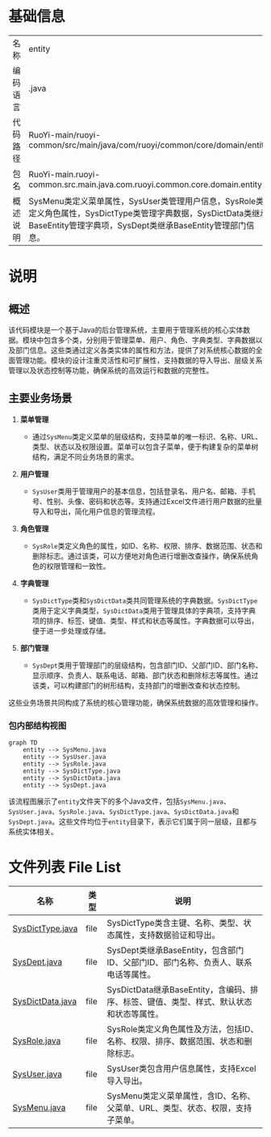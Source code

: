 # 基础信息

|      |      |
|------|------|
| 名称 | entity |
| 编码语言 | .java |
| 代码路径 | RuoYi-main/ruoyi-common/src/main/java/com/ruoyi/common/core/domain/entity |
| 包名 | RuoYi-main.ruoyi-common.src.main.java.com.ruoyi.common.core.domain.entity |
| 概述说明 | SysMenu类定义菜单属性，SysUser类管理用户信息，SysRole类定义角色属性，SysDictType类管理字典数据，SysDictData类继承BaseEntity管理字典项，SysDept类继承BaseEntity管理部门信息。 |

# 说明

## 概述

该代码模块是一个基于Java的后台管理系统，主要用于管理系统的核心实体数据。模块中包含多个类，分别用于管理菜单、用户、角色、字典类型、字典数据以及部门信息。这些类通过定义各类实体的属性和方法，提供了对系统核心数据的全面管理功能。模块的设计注重灵活性和可扩展性，支持数据的导入导出、层级关系管理以及状态控制等功能，确保系统的高效运行和数据的完整性。

## 主要业务场景

1. **菜单管理**  
   - 通过`SysMenu`类定义菜单的层级结构，支持菜单的唯一标识、名称、URL、类型、状态以及权限设置。菜单可以包含子菜单，便于构建复杂的菜单树结构，满足不同业务场景的需求。

2. **用户管理**  
   - `SysUser`类用于管理用户的基本信息，包括登录名、用户名、邮箱、手机号、性别、头像、密码和状态等。支持通过Excel文件进行用户数据的批量导入和导出，简化用户信息的管理流程。

3. **角色管理**  
   - `SysRole`类定义角色的属性，如ID、名称、权限、排序、数据范围、状态和删除标志。通过该类，可以方便地对角色进行增删改查操作，确保系统角色的权限管理和一致性。

4. **字典管理**  
   - `SysDictType`类和`SysDictData`类共同管理系统的字典数据。`SysDictType`类用于定义字典类型，`SysDictData`类用于管理具体的字典项，支持字典项的排序、标签、键值、类型、样式和状态等属性。字典数据可以导出，便于进一步处理或存储。

5. **部门管理**  
   - `SysDept`类用于管理部门的层级结构，包含部门ID、父部门ID、部门名称、显示顺序、负责人、联系电话、邮箱、部门状态和删除标志等属性。通过该类，可以构建部门的树形结构，支持部门的增删改查和状态控制。

这些业务场景共同构成了系统的核心管理功能，确保系统数据的高效管理和操作。


### 包内部结构视图

```mermaid
graph TD
    entity --> SysMenu.java
    entity --> SysUser.java
    entity --> SysRole.java
    entity --> SysDictType.java
    entity --> SysDictData.java
    entity --> SysDept.java
```

该流程图展示了`entity`文件夹下的多个Java文件，包括`SysMenu.java`、`SysUser.java`、`SysRole.java`、`SysDictType.java`、`SysDictData.java`和`SysDept.java`。这些文件均位于`entity`目录下，表示它们属于同一层级，且都与系统实体相关。

# 文件列表 File List

| 名称   | 类型  | 说明 |
|-------|------|-------------|
| [SysDictType.java](SysDictType.md) | file | SysDictType类含主键、名称、类型、状态属性，支持数据验证和导出。 |
| [SysDept.java](SysDept.md) | file | SysDept类继承BaseEntity，包含部门ID、父部门ID、部门名称、负责人、联系电话等属性。 |
| [SysDictData.java](SysDictData.md) | file | SysDictData继承BaseEntity，含编码、排序、标签、键值、类型、样式、默认状态和状态等属性。 |
| [SysRole.java](SysRole.md) | file | SysRole类定义角色属性及方法，包括ID、名称、权限、排序、数据范围、状态和删除标志。 |
| [SysUser.java](SysUser.md) | file | SysUser类包含用户信息属性，支持Excel导入导出。 |
| [SysMenu.java](SysMenu.md) | file | SysMenu类定义菜单属性，含ID、名称、父菜单、URL、类型、状态、权限，支持子菜单。 |


